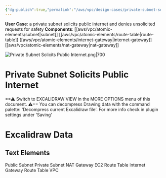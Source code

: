 ```yaml
---
{"dg-publish":true,"permalink":"/aws/vpc/design-cases/private-subnet-solicits-public-internet/"}
---
```


**User Case**: a private subnet solicits public internet and denies unsolicited requests for safety
**Components**: [[aws/vpc/atomic-elements/subnet\|subnet]]  [[aws/vpc/atomic-elements/route-table\|route-table]]  [[aws/vpc/atomic-elements/internet-gateway\|internet-gateway]] [[aws/vpc/atomic-elements/nat-gateway\|nat-gateway]]
<br>

![Private Subnet Solicits Public Internet.png|700](/img/user/aws/vpc/png/Private%20Subnet%20Solicits%20Public%20Internet.png)


<div class="transclusion internal-embed is-loaded"><div class="markdown-embed">

<div class="markdown-embed-title">

# Private Subnet Solicits Public Internet

</div>



==⚠  Switch to EXCALIDRAW VIEW in the MORE OPTIONS menu of this document. ⚠== You can decompress Drawing data with the command palette: 'Decompress current Excalidraw file'. For more info check in plugin settings under 'Saving'


# Excalidraw Data

## Text Elements
Public Subnet 
Private Subnet 
NAT Gateway 
EC2 
Route Table 
Internet Gateway 
Route Table 
VPC 


</div></div>

